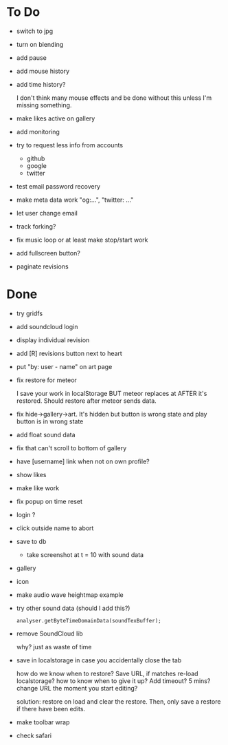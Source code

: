 ﻿# To Do

*   switch to jpg

*   turn on blending

*   add pause

*   add mouse history

*   add time history?

    I don't think many mouse effects and be done without
    this unless I'm missing something.

*   make likes active on gallery

*   add monitoring

*   try to request less info from accounts

    *   github
    *   google
    *   twitter

*   test email password recovery

*   make meta data work "og:...", "twitter: ..."

*   let user change email

*   track forking?

*   fix music loop or at least make stop/start work

*   add fullscreen button?

*   paginate revisions

# Done

*   try gridfs

*   add soundcloud login

*   display individual revision

*   add [R] revisions button next to heart

*   put "by: user - name" on art page

*   fix restore for meteor

    I save your work in localStorage BUT meteor replaces at AFTER it's restored.
    Should restore after meteor sends data.

*   fix hide->gallery->art. It's hidden but button is wrong state and play button is in wrong state

*   add float sound data

*   fix that can't scroll to bottom of gallery

*   have [username] link when not on own profile?

*   show likes

*   make like work

*   fix popup on time reset

*   login ?

*   click outside name to abort

*   save to db

    * take screenshot at t = 10 with sound data

*   gallery

*   icon

*   make audio wave heightmap example

*   try other sound data (should I add this?)

        analyser.getByteTimeDomainData(soundTexBuffer);

*   remove SoundCloud lib

    why? just as waste of time

*   save in localstorage in case you accidentally close the tab

    how do we know when to restore? Save URL, if matches re-load
    localstorage? how to know when to give it up? Add timeout? 5 mins?
    change URL the moment you start editing?

    solution: restore on load and clear the restore. Then, only
    save a restore if there have been edits.

*   make toolbar wrap

*   check safari



